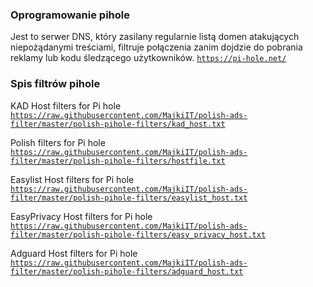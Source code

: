 ### Oprogramowanie pihole

Jest to serwer DNS, który zasilany regularnie listą domen atakujących niepożądanymi treściami, filtruje połączenia zanim dojdzie do pobrania reklamy lub kodu śledzącego użytkowników.
<code>https://pi-hole.net/</code>


### Spis filtrów pihole

KAD Host filters for Pi hole                                                      
<code>https://raw.githubusercontent.com/MajkiIT/polish-ads-filter/master/polish-pihole-filters/kad_host.txt</code>

Polish filters for Pi hole                                                      
<code>https://raw.githubusercontent.com/MajkiIT/polish-ads-filter/master/polish-pihole-filters/hostfile.txt</code>

Easylist Host filters for Pi hole                                                      
<code>https://raw.githubusercontent.com/MajkiIT/polish-ads-filter/master/polish-pihole-filters/easylist_host.txt</code>

EasyPrivacy Host filters for Pi hole                                                       
<code>https://raw.githubusercontent.com/MajkiIT/polish-ads-filter/master/polish-pihole-filters/easy_privacy_host.txt</code>

Adguard Host filters for Pi hole                                                      
<code>https://raw.githubusercontent.com/MajkiIT/polish-ads-filter/master/polish-pihole-filters/adguard_host.txt</code>
